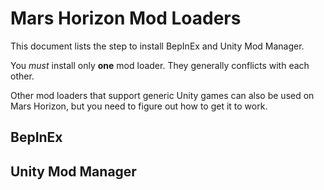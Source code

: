 # Mars Horizon Mod Loaders #

This document lists the step to install BepInEx and Unity Mod Manager.

You *must* install only **one** mod loader.
They generally conflicts with each other.

Other mod loaders that support generic Unity games can also be used on Mars Horizon,
but you need to figure out how to get it to work.

## BepInEx ##

## Unity Mod Manager ##
